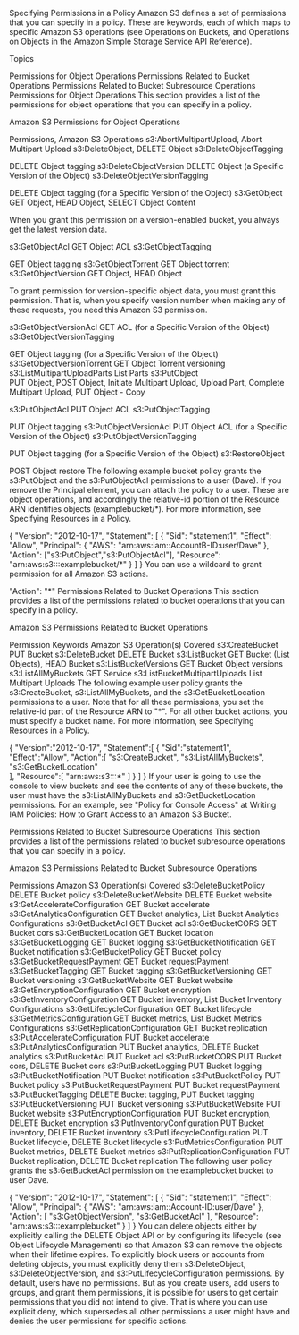 Specifying Permissions in a Policy
Amazon S3 defines a set of permissions that you can specify in a policy. These are keywords, each of which maps to specific Amazon S3 operations (see Operations on Buckets, and Operations on Objects in the Amazon Simple Storage Service API Reference).

Topics

Permissions for Object Operations
Permissions Related to Bucket Operations
Permissions Related to Bucket Subresource Operations
Permissions for Object Operations
This section provides a list of the permissions for object operations that you can specify in a policy.

Amazon S3 Permissions for Object Operations

Permissions,	Amazon S3 Operations
s3:AbortMultipartUpload,	Abort Multipart Upload
s3:DeleteObject,	DELETE Object
s3:DeleteObjectTagging

DELETE Object tagging
s3:DeleteObjectVersion	DELETE Object (a Specific Version of the Object)
s3:DeleteObjectVersionTagging

DELETE Object tagging (for a Specific Version of the Object)
s3:GetObject	
GET Object, HEAD Object, SELECT Object Content

When you grant this permission on a version-enabled bucket, you always get the latest version data.

s3:GetObjectAcl	GET Object ACL
s3:GetObjectTagging

GET Object tagging
s3:GetObjectTorrent	GET Object torrent
s3:GetObjectVersion	
GET Object, HEAD Object

To grant permission for version-specific object data, you must grant this permission. That is, when you specify version number when making any of these requests, you need this Amazon S3 permission.

s3:GetObjectVersionAcl	GET ACL (for a Specific Version of the Object)
s3:GetObjectVersionTagging

GET Object tagging (for a Specific Version of the Object)
s3:GetObjectVersionTorrent	GET Object Torrent versioning
s3:ListMultipartUploadParts	List Parts
s3:PutObject	
PUT Object, POST Object, Initiate Multipart Upload, Upload Part, Complete Multipart Upload, PUT Object - Copy

s3:PutObjectAcl	PUT Object ACL
s3:PutObjectTagging

PUT Object tagging
s3:PutObjectVersionAcl	PUT Object ACL (for a Specific Version of the Object)
s3:PutObjectVersionTagging

PUT Object tagging (for a Specific Version of the Object)
s3:RestoreObject

POST Object restore
The following example bucket policy grants the s3:PutObject and the s3:PutObjectAcl permissions to a user (Dave). If you remove the Principal element, you can attach the policy to a user. These are object operations, and accordingly the relative-id portion of the Resource ARN identifies objects (examplebucket/*). For more information, see Specifying Resources in a Policy.

{
    "Version": "2012-10-17",
    "Statement": [
        {
            "Sid": "statement1",
            "Effect": "Allow",
            "Principal": {
                "AWS": "arn:aws:iam::AccountB-ID:user/Dave"
            },
            "Action":   ["s3:PutObject","s3:PutObjectAcl"],
            "Resource": "arn:aws:s3:::examplebucket/*"
        }
    ]
}
You can use a wildcard to grant permission for all Amazon S3 actions.

"Action":   "*"
Permissions Related to Bucket Operations
This section provides a list of the permissions related to bucket operations that you can specify in a policy.

Amazon S3 Permissions Related to Bucket Operations

Permission Keywords	Amazon S3 Operation(s) Covered
s3:CreateBucket	PUT Bucket
s3:DeleteBucket	DELETE Bucket
s3:ListBucket	GET Bucket (List Objects), HEAD Bucket
s3:ListBucketVersions	GET Bucket Object versions
s3:ListAllMyBuckets	GET Service
s3:ListBucketMultipartUploads	List Multipart Uploads
The following example user policy grants the s3:CreateBucket, s3:ListAllMyBuckets, and the s3:GetBucketLocation permissions to a user. Note that for all these permissions, you set the relative-id part of the Resource ARN to "*". For all other bucket actions, you must specify a bucket name. For more information, see Specifying Resources in a Policy.

{
   "Version":"2012-10-17",
   "Statement":[
      {
         "Sid":"statement1",
         "Effect":"Allow",
         "Action":[
            "s3:CreateBucket", "s3:ListAllMyBuckets", "s3:GetBucketLocation"  
         ],
         "Resource":[
            "arn:aws:s3:::*"
         ]
       }
    ]
}
If your user is going to use the console to view buckets and see the contents of any of these buckets, the user must have the s3:ListAllMyBuckets and s3:GetBucketLocation permissions. For an example, see "Policy for Console Access" at Writing IAM Policies: How to Grant Access to an Amazon S3 Bucket.

Permissions Related to Bucket Subresource Operations
This section provides a list of the permissions related to bucket subresource operations that you can specify in a policy.

Amazon S3 Permissions Related to Bucket Subresource Operations

Permissions	Amazon S3 Operation(s) Covered
s3:DeleteBucketPolicy	DELETE Bucket policy
s3:DeleteBucketWebsite	DELETE Bucket website
s3:GetAccelerateConfiguration	GET Bucket accelerate
s3:GetAnalyticsConfiguration	GET Bucket analytics, List Bucket Analytics Configurations
s3:GetBucketAcl	GET Bucket acl
s3:GetBucketCORS	GET Bucket cors
s3:GetBucketLocation	GET Bucket location
s3:GetBucketLogging	GET Bucket logging
s3:GetBucketNotification	GET Bucket notification
s3:GetBucketPolicy	GET Bucket policy
s3:GetBucketRequestPayment	GET Bucket requestPayment
s3:GetBucketTagging	GET Bucket tagging
s3:GetBucketVersioning	GET Bucket versioning
s3:GetBucketWebsite	GET Bucket website
s3:GetEncryptionConfiguration	GET Bucket encryption
s3:GetInventoryConfiguration	GET Bucket inventory, List Bucket Inventory Configurations
s3:GetLifecycleConfiguration	GET Bucket lifecycle
s3:GetMetricsConfiguration	GET Bucket metrics, List Bucket Metrics Configurations
s3:GetReplicationConfiguration	GET Bucket replication
s3:PutAccelerateConfiguration	PUT Bucket accelerate
s3:PutAnalyticsConfiguration	PUT Bucket analytics, DELETE Bucket analytics
s3:PutBucketAcl	PUT Bucket acl
s3:PutBucketCORS	PUT Bucket cors, DELETE Bucket cors
s3:PutBucketLogging	PUT Bucket logging
s3:PutBucketNotification	PUT Bucket notification
s3:PutBucketPolicy	PUT Bucket policy
s3:PutBucketRequestPayment	PUT Bucket requestPayment
s3:PutBucketTagging	DELETE Bucket tagging, PUT Bucket tagging
s3:PutBucketVersioning	PUT Bucket versioning
s3:PutBucketWebsite	PUT Bucket website
s3:PutEncryptionConfiguration	PUT Bucket encryption, DELETE Bucket encryption
s3:PutInventoryConfiguration	PUT Bucket inventory, DELETE Bucket inventory
s3:PutLifecycleConfiguration	PUT Bucket lifecycle, DELETE Bucket lifecycle
s3:PutMetricsConfiguration	PUT Bucket metrics, DELETE Bucket metrics
s3:PutReplicationConfiguration	PUT Bucket replication, DELETE Bucket replication
The following user policy grants the s3:GetBucketAcl permission on the examplebucket bucket to user Dave.

{
  "Version": "2012-10-17",
  "Statement": [
    {
      "Sid": "statement1",
      "Effect": "Allow",
      "Principal": {
        "AWS": "arn:aws:iam::Account-ID:user/Dave"
      },
      "Action": [
        "s3:GetObjectVersion",
        "s3:GetBucketAcl"
      ],
      "Resource": "arn:aws:s3:::examplebucket"
    }
  ]
}
You can delete objects either by explicitly calling the DELETE Object API or by configuring its lifecycle (see Object Lifecycle Management) so that Amazon S3 can remove the objects when their lifetime expires. To explicitly block users or accounts from deleting objects, you must explicitly deny them s3:DeleteObject, s3:DeleteObjectVersion, and s3:PutLifecycleConfiguration permissions. By default, users have no permissions. But as you create users, add users to groups, and grant them permissions, it is possible for users to get certain permissions that you did not intend to give. That is where you can use explicit deny, which supersedes all other permissions a user might have and denies the user permissions for specific actions.
